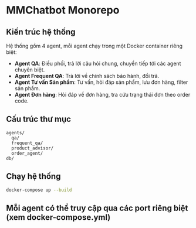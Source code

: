 # MMChatbot Monorepo

## Kiến trúc hệ thống

Hệ thống gồm 4 agent, mỗi agent chạy trong một Docker container riêng biệt:

- **Agent QA**: Điều phối, trả lời câu hỏi chung, chuyển tiếp tới các agent chuyên biệt.
- **Agent Frequent QA**: Trả lời về chính sách bảo hành, đổi trả.
- **Agent Tư vấn Sản phẩm**: Tư vấn, hỏi đáp sản phẩm, lưu đơn hàng, filter sản phẩm.
- **Agent Đơn hàng**: Hỏi đáp về đơn hàng, tra cứu trạng thái đơn theo order code.

## Cấu trúc thư mục

```
agents/
  qa/
  frequent_qa/
  product_advisor/
  order_agent/
db/
```

## Chạy hệ thống

```bash
docker-compose up --build
```

## Mỗi agent có thể truy cập qua các port riêng biệt (xem docker-compose.yml) 